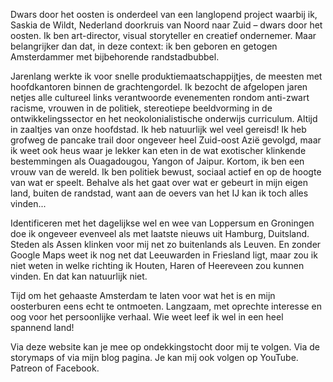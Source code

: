Dwars door het oosten is onderdeel van een langlopend project waarbij ik, Saskia de Wildt, Nederland doorkruis van Noord naar Zuid – dwars door het oosten. Ik ben art-director, visual storyteller en creatief ondernemer. Maar belangrijker dan dat, in deze context: ik ben geboren en getogen Amsterdammer met bijbehorende randstadbubbel. 

Jarenlang werkte ik voor snelle produktiemaatschappijtjes, de meesten met hoofdkantoren binnen de grachtengordel. Ik bezocht de afgelopen jaren netjes alle cultureel links verantwoorde evenementen rondom anti-zwart racisme, vrouwen in de politiek, stereotiepe beeldvorming in de ontwikkelingssector en het neokolonialistische onderwijs curriculum. Altijd in zaaltjes van onze hoofdstad. Ik heb natuurlijk wel veel gereisd! Ik heb grofweg de pancake trail door ongeveer heel Zuid-oost Azië gevolgd, maar ik weet ook heus waar je lekker kan eten in de wat exotischer klinkende bestemmingen als Ouagadougou, Yangon of Jaipur. Kortom, ik ben een vrouw van de wereld. Ik ben politiek bewust, sociaal actief en op de hoogte van wat er speelt. Behalve als het gaat over wat er gebeurt in mijn eigen land, buiten de randstad, want aan de oevers van het IJ kan ik toch alles vinden...

Identificeren met het dagelijkse wel en wee van Loppersum en Groningen doe ik ongeveer evenveel als met laatste nieuws uit Hamburg, Duitsland. Steden als Assen klinken voor mij net zo buitenlands als Leuven. En zonder Google Maps weet ik nog net dat Leeuwarden in Friesland ligt, maar zou ik niet weten in welke richting ik Houten, Haren of Heereveen zou kunnen vinden. En dat kan natuurlijk niet. 

Tijd om het gehaaste Amsterdam te laten voor wat het is en mijn oosterburen eens echt te ontmoeten. Langzaam, met oprechte interesse en oog voor het persoonlijke verhaal. Wie weet leef ik wel in een heel spannend land!

Via deze website kan je mee op ondekkingstocht door mij te volgen. Via de storymaps of via mijn blog pagina. Je kan mij ook volgen op YouTube. Patreon of Facebook. 
